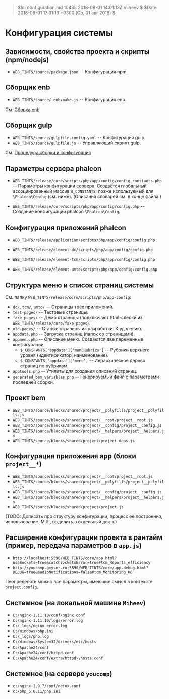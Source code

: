 > $Id: configuration.md 10435 2018-08-01 14:01:13Z miheev $
> $Date: 2018-08-01 17:01:13 +0300 (Ср, 01 авг 2018) $

Конфигурация системы
====================

Зависимости, свойства проекта и скрипты (npm/nodejs)
----------------------------------------------------

- `WEB_TINTS/source/package.json` -- Конфигурация npm.

Сборщик enb
-----------

- `WEB_TINTS/source/.enb/make.js` -- Конфигурация enb.

См. [Сборка enb](enb-make.md)

Сборщик gulp
------------

- `WEB_TINTS/source/gulpfile.config.yaml` -- Конфигурация gulp.
- `WEB_TINTS/source/gulpfile.js` -- Управляющий скрипт gulp.

См. [Процедура сборки и конфигурация](make.md)

Параметры сервера phalcon
-------------------------

- `WEB_TINTS/release/core/scripts/php/app/config/config_constants.php` --
  Параметры конфигурации сервера. Создаётся глобальный ассоциированный
  массив `$_CONSTANTS`, позже используемый для `\Phalcon\Config` (см. ниже).
  (Описания словарей см. в конце файла.)

- `WEB_TINTS/release/core/scripts/php/app/config/config.php` -- Создание
  конфигурации phalcon `\Phalcon\Config`.

Конфигурация приложений phalcon
-------------------------------

- `WEB_TINTS/release/application/scripts/php/app/config/config.php`

- `WEB_TINTS/release/element-dc/scripts/php/app/config/config.php`
- `WEB_TINTS/release/element-tcm/scripts/php/app/config/config.php`
- `WEB_TINTS/release/element-umto/scripts/php/app/config/config.php`

Структура меню и список страниц системы
---------------------------------------

См. папку `WEB_TINTS/release/core/scripts/php/app-config`:

- `dc/`, `tcm/`, `umto/` -- Страницы трёх приложений.
- `test-pages/` -- Тестовые страницы.
- `fake-pages/` -- Демо страницы (подключают html-слепки из `WEB_TINTS/release/core/fake-pages`).
- `old-pages/` -- Старые страницы из разработки. К удалению.
- `appdata.php` -- Загрузка страниц (папок со страницами).
- `appmenu.php` -- Описание меню. Создаются две переменные конфигурации:
    - `$_CONSTANTS['appdata']['menuRubrics']` -- Рубрики верхнего уровня (идентификатор, наименование).
    - `$_CONSTANTS['appdata']['menu']` -- Иерархическое дерево страниц по рубрикам.
- `apptools.php` -- Утилиты для создания описаний страниц.
- `generated_bem_variables.php` -- Генерируемый файл с параметрами последней сборки.

Проект bem
----------

- `WEB_TINTS/source/blocks/shared/project/__polyfills/project__polyfills.js`
- `WEB_TINTS/source/blocks/shared/project/__root/project__root.js`
- `WEB_TINTS/source/blocks/shared/project/__config/project__config.js`
- `WEB_TINTS/source/blocks/shared/project/__helpers/project__helpers.js`
- `WEB_TINTS/source/blocks/shared/project/project.deps.js`

Конфигурация приложения app (блоки `project__*`)
------------------------------------------------

- `WEB_TINTS/source/blocks/shared/project/__root/project__root.js`
- `WEB_TINTS/source/blocks/shared/project/__polyfills/project__polyfills.js`
- `WEB_TINTS/source/blocks/shared/project/__config/project__config.js`
- `WEB_TINTS/source/blocks/shared/project/__helpers/project__helpers.js`
- `WEB_TINTS/source/blocks/shared/project/project.js`

(TODO: Дописать про структуру конфигурации, процесс её построения, использование. М.б., выделить в отдельный док-т.)

Расширение конфигурации проекта в рантайм (пример, передача параметров в `app.js`)
----------------------------------------------------------------------------------

- `http://localhost:5590/WEB_TINTS/core/app.html?useSockets=true&catchSocketsError=true#tcm_Reports_efficiency`
- `http://youcomp.geyser.ru:5590/WEB_TINTS/core/app.debug.html?DEBUG=true&audioNotifications=false#tcm_Monitoring_KO`

Пеопределять можно все параметры, имеющие смысл в контексте `project.config`.

Системное (на локальной машине `Miheev`)
----------------------------------------

- `C:/nginx-1.11.10/conf/nginx.conf`
- `C:/nginx-1.11.10/logs/error.log`
- `C:/_logs/nginx-error.log`
- `C:/Windows/php.ini`
- `C:/_logs/php.log`
- `C:/Windows/System32/drivers/etc/hosts`
- `C:/Apache24/conf`
- `C:/Apache24/conf/httpd.conf`
- `C:/Apache24/conf/extra/httpd-vhosts.conf`

Системное (на сервере `youcomp`)
--------------------------------

- `c:/nginx-1.9.7/conf/nginx.conf`
- `c:/php_5.6.11/php.ini`

